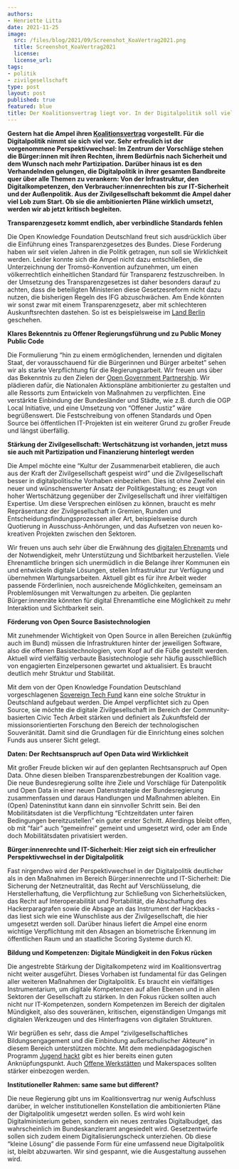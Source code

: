 ```yaml
---
authors:
- Henriette Litta
date: 2021-11-25
image:
  src: /files/blog/2021/09/Screenshot_KoaVertrag2021.png
  title: Screenshot_KoaVertrag2021
  license: 
  license_url: 
tags:
- politik
- zivilgesellschaft
type: post
layout: post
published: true
featured: blue
title: Der Koalitionsvertrag liegt vor. In der Digitalpolitik soll vieles anders werden. Gut so. Aber bitte auch liefern.
---
```


**Gestern hat die Ampel ihren [Koalitionsvertrag](https://fragdenstaat.de/dokumente/142083-koalitionsvertrag-2021-2025/#page-1) vorgestellt. Für die Digitalpolitik nimmt sie sich viel vor. Sehr erfreulich ist der vorgenommene Perspektivwechsel: Im Zentrum der Vorschläge stehen die Bürger:innen mit ihren Rechten, ihrem Bedürfnis nach Sicherheit und dem Wunsch nach mehr Partizipation. Darüber hinaus ist es den Verhandelnden gelungen, die Digitalpolitik in ihrer gesamten Bandbreite quer über alle Themen zu verankern: Von der Infrastruktur, den Digitalkompetenzen, den Verbraucher:innenrechten bis zur IT-Sicherheit und der Außenpolitik. Aus der Zivilgesellschaft bekommt die Ampel daher viel Lob zum Start. Ob sie die ambitionierten Pläne wirklich umsetzt, werden wir ab jetzt kritisch begleiten.**

**Transparenzgesetz kommt endlich, aber verbindliche Standards fehlen**

Die Open Knowledge Foundation Deutschland freut sich ausdrücklich über die Einführung eines Transparenzgesetzes des Bundes. Diese Forderung haben wir seit vielen Jahren in die Politik getragen, nun soll sie Wirklichkeit werden. Leider konnte sich die Ampel nicht dazu entschließen, die Unterzeichnung der Tromsö-Konvention aufzunehmen, um einen völkerrechtlich einheitlichen Standard für Transparenz festzuschreiben. In der Umsetzung des Transparenzgesetzes ist daher besonders darauf zu achten, dass die beteiligten Ministerien diese Gesetzesreform nicht dazu nutzen, die bisherigen Regeln des IFG abzuschwächen. Am Ende könnten wir sonst zwar mit einem Transparenzgesetz, aber mit schlechteren Auskunftsrechten dastehen. So ist es beispielsweise im [Land Berlin](https://fragdenstaat.de/blog/2021/03/02/ruckschritt-entwurf-fur-berliner-transparenzgesetz-verschlechtert-informationsfriheit/) geschehen.

**Klares Bekenntnis zu Offener Regierungsführung und zu Public Money Public Code**

Die Formulierung “hin zu einem ermöglichenden, lernenden und digitalen Staat, der vorausschauend für die Bürgerinnen und Bürger arbeitet” sehen wir als starke Verpflichtung für die Regierungsarbeit. Wir freuen uns über das Bekenntnis zu den Zielen der [Open Government Partnership](https://opengovpartnership.de/). Wir plädieren dafür, die Nationalen Aktionspläne ambitionierter zu gestalten und alle Ressorts zum Entwickeln von Maßnahmen zu verpflichten. Eine verstärkte Einbindung der Bundesländer und Städte, wie z.B. durch die OGP Local Initiative, und eine Umsetzung von “Offener Justiz” wäre begrüßenswert. Die Festschreibung von offenen Standards und Open Source bei öffentlichen IT-Projekten ist ein weiterer Grund zu großer Freude und längst überfällig.

**Stärkung der Zivilgesellschaft: Wertschätzung ist vorhanden, jetzt muss sie auch mit Partizipation und Finanzierung hinterlegt werden**

Die Ampel möchte eine “Kultur der Zusammenarbeit etablieren, die auch aus der Kraft der Zivilgesellschaft gespeist wird” und die Zivilgesellschaft besser in digitalpolitische Vorhaben einbeziehen. Dies ist ohne Zweifel ein neuer und wünschenswerter Ansatz der Politikgestaltung; es zeugt von hoher Wertschätzung gegenüber der Zivilgesellschaft und ihrer vielfältigen Expertise. Um diese Versprechen einlösen zu können, braucht es mehr Repräsentanz der Zivilgesellschaft in Gremien, Runden und Entscheidungsfindungsprozessen aller Art, beispielsweise durch Quotierung in Ausschuss-Anhörungen, und das Aufsetzen von neuen ko-kreativen Projekten zwischen den Sektoren.

Wir freuen uns auch sehr über die Erwähnung des [digitalen Ehrenamts](https://okfn.de/blog/2021/04/digitales-ehrenamt-gemeinwohl/) und der Notwendigkeit, mehr Unterstützung und Sichtbarkeit herzustellen. Viele Ehrenamtliche bringen sich unermüdlich in die Belange ihrer Kommunen ein und entwickeln digitale Lösungen, stellen Infrastruktur zur Verfügung und übernehmen Wartungsarbeiten. Aktuell gibt es für ihre Arbeit weder passende Förderlinien, noch ausreichende Möglichkeiten, gemeinsam an Problemlösungen mit Verwaltungen zu arbeiten. Die geplanten Bürger:innenräte könnten für digital Ehrenamtliche eine Möglichkeit zu mehr Interaktion und Sichtbarkeit sein.  

**Förderung von Open Source Basistechnologien**

Mit zunehmender Wichtigkeit von Open Source in allen Bereichen (zukünftig auch im Bund) müssen die Infrastrukturen hinter der jeweiligen Software, also die offenen Basistechnologien, vom Kopf auf die Füße gestellt werden. Aktuell wird vielfältig verbaute Basistechnologie sehr häufig ausschließlich von engagierten Einzelpersonen gewartet und aktualisiert. Es braucht deutlich mehr Struktur und Stabilität. 

Mit dem von der Open Knowledge Foundation Deutschland vorgeschlagenen [Sovereign Tech Fund](https://sovereigntechfund.de/) kann eine solche Struktur in Deutschland aufgebaut werden. Die Ampel verpflichtet sich zu Open Source, sie möchte die digitale Zivilgesellschaft im Bereich der Community-basierten Civic Tech Arbeit stärken und definiert als Zukunftsfeld der missionsorientierten Forschung den Bereich der technologischen Souveränität. Damit sind die Grundlagen für die Einrichtung eines solchen Funds aus unserer Sicht gelegt.

**Daten: Der Rechtsanspruch auf Open Data wird Wirklichkeit**

Mit großer Freude blicken wir auf den geplanten Rechtsanspruch auf Open Data. Ohne diesen bleiben Transparenzbestrebungen der Koalition vage. Die neue Bundesregierung sollte ihre Ziele und Vorschläge für Datenpolitik und Open Data in einer neuen Datenstrategie der Bundesregierung zusammenfassen und daraus Handlungen und Maßnahmen ableiten. Ein (Open) Dateninstitut kann dann ein sinnvoller Schritt sein. Bei den Mobilitätsdaten ist die Verpflichtung “Echtzeitdaten unter fairen Bedingungen bereitzustellen” ein guter erster Schritt. Allerdings bleibt offen, ob mit “fair” auch “gemeinfrei” gemeint und umgesetzt wird, oder am Ende doch Mobilitätsdaten privatisiert werden.

**Bürger:innenrechte und IT-Sicherheit: Hier zeigt sich ein erfreulicher Perspektivwechsel in der Digitalpolitik**

Fast nirgendwo wird der Perspektivwechsel in der Digitalpolitik deutlicher als in den Maßnahmen im Bereich Bürger:innenrechte und IT-Sicherheit: Die Sicherung der Netzneutralität, das Recht auf Verschlüsselung, die Herstellerhaftung, die Verpflichtung zur Schließung von Sicherheitslücken, das Recht auf Interoperabilität und Portabilität, die Abschaffung des Hackerparagrafen sowie die Absage an das Instrument der Hackbacks - das liest sich wie eine Wunschliste aus der Zivilgesellschaft, die hier umgesetzt werden soll. Darüber hinaus liefert die Ampel eine enorm wichtige Verpflichtung mit den Absagen an biometrische Erkennung im öffentlichen Raum und an staatliche Scoring Systeme durch KI.   

**Bildung und Kompetenzen: Digitale Mündigkeit in den Fokus rücken**

Die angestrebte Stärkung der Digitalkompetenz wird im Koalitionsvertrag nicht weiter ausgeführt. Dieses Vorhaben ist fundamental für das Gelingen aller weiteren Maßnahmen der Digitalpolitik. Es braucht ein vielfältiges Instrumentarium, um digitale Kompetenzen auf allen Ebenen und in allen Sektoren der Gesellschaft zu stärken. In den Fokus rücken sollten auch nicht nur IT-Kompetenzen, sondern Kompetenzen im Bereich der digitalen Mündigkeit, also des souveränen, kritischen, eigenständigen Umgangs mit digitalen Werkzeugen und des Hinterfragens von digitalen Strukturen. 

Wir begrüßen es sehr, dass die Ampel “zivilgesellschaftliches Bildungsengagement und die Einbindung außerschulischer Akteure” in diesem Bereich unterstützen möchte. Mit dem medienpädagogischen Programm [Jugend hackt](https://jugendhackt.org/) gibt es hier bereits einen guten Anknüpfungspunkt. Auch [Offene Werkstätten](https://www.offene-werkstaetten.org/) und Makerspaces sollten stärker einbezogen werden. 

**Institutioneller Rahmen: same same but different?**

Die neue Regierung gibt uns im Koalitionsvertrag nur wenig Aufschluss darüber, in welcher institutionellen Konstellation die ambitionierten Pläne der Digitalpolitik umgesetzt werden sollen. Es wird wohl kein Digitalministerium geben, sondern ein neues zentrales Digitalbudget, das wahrscheinlich im Bundeskanzleramt angesiedelt wird. Gesetzentwürfe sollen sich zudem einem Digitalisierungscheck unterziehen. Ob diese “kleine Lösung” die passende Form für eine umfassend neue Digitalpolitik ist, bleibt abzuwarten. Wir sind gespannt, wie die Ausgestaltung aussehen wird. 
